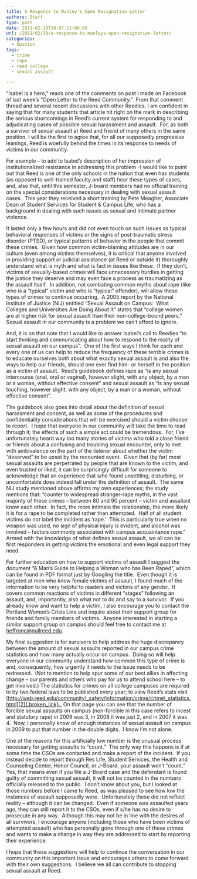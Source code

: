```yaml
---
title: A Response to Manley’s Open Resignation Letter
authors: Staff
type: post
date: 2011-02-18T20:07:11+00:00
url: /2011/02/18/a-response-to-manleys-open-resignation-letter/
categories:
  - Opinion
tags:
  - crime
  - rape
  - reed college
  - sexual assault

---
```

“Isabel is a hero,” reads one of the comments on post I made on Facebook of last week’s “Open Letter to the Reed Community.”  From that comment thread and several recent discussions with other Reedies, I am confident in saying that for many students that article hit right on the mark in describing the serious shortcomings in Reed’s current system for responding to and adjudicating cases of possible sexual harassment and assault.  For, as both a survivor of sexual assault at Reed and friend of many others in the same position, I will be the first to agree that, for all our supposedly progressive leanings, Reed is woefully behind the times in its response to needs of victims in our community.

For example – to add to Isabel’s description of her impression of institutionalized resistance in addressing this problem –I would like to point out that Reed is one of the only schools in the nation that even has students (as opposed to well-trained faculty and staff) hear these types of cases, and, also that, until this semester, J-board members had no official training on the special considerations necessary in dealing with sexual assault cases.  This year they received a short training by Pete Meagher, Associate Dean of Student Services for Student & Campus Life, who has a background in dealing with such issues as sexual and intimate partner violence.

It lasted only a few hours and did not even touch on such issues as typical behavioral responses of victims or the signs of post-traumatic stress disorder (PTSD), or typical patterns of behavior in the people that commit these crimes.  Given how common victim-blaming attitudes are in our culture (even among victims themselves), it is critical that anyone involved in providing support or judicial assistance (at Reed or outside it) thoroughly understand what is myth and what is fact in issues like these.  If they don’t, victims of sexually-based crimes will face unnecessary hurdles in getting the justice they deserve and may even face a process as traumatizing as the assault itself.  In addition, not combating common myths about rape (like who is a “typical” victim and who is “typical” offender), will allow these types of crimes to continue occurring.  A 2005 report by the National Institute of Justice (NIJ) entitled “Sexual Assault on Campus:  What Colleges and Universities Are Doing About It” states that “college women are at higher risk for sexual assault than their non-college-bound peers.”  Sexual assault in our community is a problem we can’t afford to ignore.

And, it is on that note that I would like to answer Isabel’s call to Reedies “to start thinking and communicating about how to respond to the reality of sexual assault on our campus”.  One of the first ways I think for each and every one of us can help to reduce the frequency of these terrible crimes is to educate ourselves both about what exactly sexual assault is and also the ways to help our friends, should one ever find him- or herself in the position as a victim of assault.  Reed’s guidebook defines rape as “is any sexual intercourse (anal, oral or vaginal), however slight, with any object, by a man or a woman, without effective consent” and sexual assault as “is any sexual touching, however slight, with any object, by a man or a woman, without effective consent”.

The guidebook also goes into detail about the definition of sexual harassment and consent, as well as some of the procedures and confidentiality considerations that will be exercised should a victim choose to report.  I hope that everyone in our community will take the time to read through it; the effects of such a simple act could be tremendous.  For, I’ve unfortunately heard way too many stories of victims who told a close friend or friends about a confusing and troubling sexual encounter, only to met with ambivalence on the part of the listener about whether the victim “deserved” to be upset by the recounted event.  Given that (by far) most sexual assaults are perpetrated by people that are known to the victim, and even trusted or liked, it can be surprisingly difficult for someone to acknowledge that an experience that s/he found unsettling, disturbing, or uncomfortable does indeed fall under the definition of assault.  The same NIJ study mentioned above affirms my own experiences; the study mentions that: “counter to widespread stranger-rape myths, in the vast majority of these crimes – between 80 and 90 percent – victim and assailant know each other.  In fact, the more intimate the relationship, the more likely it is for a rape to be completed rather than attempted.  Half of all student victims do not label the incident as ‘rape.’  This is particularly true when no weapon was used, no sign of physical injury is evident, and alcohol was involved – factors commonly associated with campus acquaintance rape.”  Armed with the knowledge of what defines sexual assault, we all can be first responders in getting victims the emotional and even legal support they need.

For further education on how to support victims of assault I suggest the document “A Man’s Guide to Helping a Woman who has Been Raped”, which can be found in PDF format just by Googling the title.  Even though it is targeted at men who know female victims of assault, I found much of the information to be very helpful to readers and victims of any gender.  It covers common reactions of victims in different “stages” following an assault, and, importantly, also what not to do and say to a survivor.  If you already know and want to help a victim, I also encourage you to contact the Portland Women’s Crisis Line and inquire about their support group for friends and family members of victims.  Anyone interested in starting a similar support group on campus should feel free to contact me at [&#x68;&#x65;&#x66;&#x66;&#x72;&#x6f;&#x6e;&#x63;&#x40;<span class="oe_displaynone">null</span>&#x72;&#x65;&#x65;&#x64;&#x2e;&#x65;&#x64;&#x75;][1].

My final suggestion is for survivors to help address the huge discrepancy between the amount of sexual assaults reported in our campus crime statistics and how many actually occur on campus.  Doing so will help everyone in our community understand how common this type of crime is and, consequently, how urgently it needs to the issue needs to be redressed.  (Not to mention to help spur some of our best allies in affecting change – our parents and others who pay for us to attend school here – to get involved.) The statistics for crimes on all college campuses are required to by two federal laws to be published every year; to view Reed’s stats visit [http://web.reed.edu/community\_safety/information/crime/crime\_statistics.html][2]{.broken_link}.  On that page you can see that the number of forcible sexual assaults on campus (non-forcible in this case refers to incest and statutory rape) in 2009 was 3, in 2008 it was just 2, and in 2007 it was 4.  Now, I personally know of enough instances of sexual assault on campus in 2009 to put that number in the double digits.  I know I’m not alone.

One of the reasons for this artificially low number is the unusual process necessary for getting assaults to “count.”  The only way this happens is if at some time the CSOs are contacted and make a report of the incident.  If you instead decide to report through Res Life, Student Services, the Health and Counseling Center, Honor Council, or J-Board, your assault won’t “count.”  Yes, that means even if you file a J-Board case and the defendant is found guilty of committing sexual assault, it will not be counted in the numbers officially released to the public.  I don’t know about you, but I looked at those numbers before I came to Reed, as was pleased to see how low the instances of assault supposedly were.  Unfortunately these did not reflect reality – although it can be changed.  Even if someone was assaulted years ago, they can still report it to the CSOs, even if s/he has no desire to prosecute in any way.  Although this may not be in line with the desires of all survivors, I encourage anyone (including those who have been victims of attempted assault) who has personally gone through one of these crimes and wants to make a change in way they are addressed to start by reporting their experience.

I hope that these suggestions will help to continue the conversation in our community on this important issue and encourages others to come forward with their own suggestions.  I believe we all can contribute to stopping sexual assault at Reed.

 [1]: mailto:&#x68;&#x65;&#x66;&#x66;&#x72;&#x6f;&#x6e;&#x63;&#x40;&#x72;&#x65;&#x65;&#x64;&#x2e;&#x65;&#x64;&#x75;
 [2]: http://web.reed.edu/community_safety/information/crime/crime_statistics.html